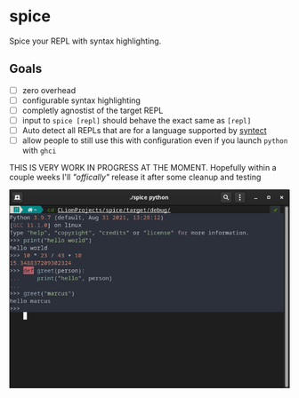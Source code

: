 # spice
Spice your REPL with syntax highlighting.

## Goals
- [ ] zero overhead
- [ ] configurable syntax highlighting
- [ ] completly agnostist of the target REPL
- [ ] input to `spice [repl]` should behave the exact same as `[repl]`
- [ ] Auto detect all REPLs that are for a language supported by [syntect](https://github.com/trishume/syntect)
- [ ] allow people to still use this with configuration even if you launch `python` with `ghci`

THIS IS VERY WORK IN PROGRESS AT THE MOMENT. Hopefully within a couple weeks I'll *"offically"* release it after some cleanup and testing

![](img.png)

